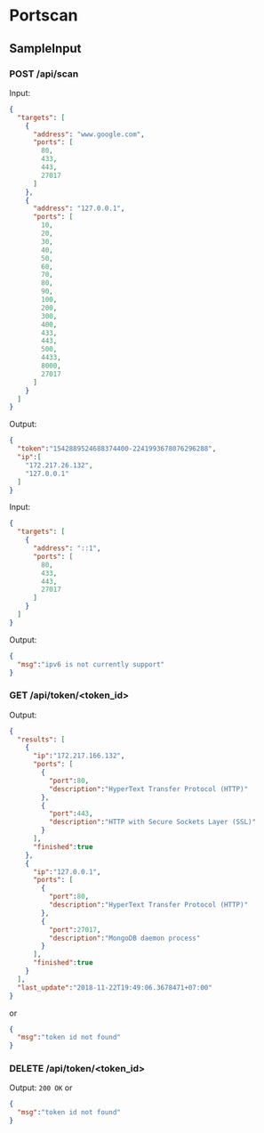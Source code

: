 # Portscan

## SampleInput

### POST /api/scan

Input:
```json
{
  "targets": [
    {
      "address": "www.google.com",
      "ports": [
        80,
        433,
        443,
        27017
      ]
    },
    {
      "address": "127.0.0.1",
      "ports": [
        10,
        20,
        30,
        40,
        50,
        60,
        70,
        80,
        90,
        100,
        200,
        300,
        400,
        433,
        443,
        500,
        4433,
        8000,
        27017
      ]
    }
  ]
}
```

Output:
```json
{
  "token":"1542889524688374400-2241993678076296288",
  "ip":[
    "172.217.26.132",
    "127.0.0.1"
  ]
}
```

Input:
```json
{
  "targets": [
    {
      "address": "::1",
      "ports": [
        80,
        433,
        443,
        27017
      ]
    }
  ]
}
```

Output:
```json
{
  "msg":"ipv6 is not currently support"
}
```

### GET /api/token/<token_id>
Output:
```json
{
  "results": [
    {
      "ip":"172.217.166.132",
      "ports": [
        {
          "port":80,
          "description":"HyperText Transfer Protocol (HTTP)"
        },
        {
          "port":443,
          "description":"HTTP with Secure Sockets Layer (SSL)"
        }
      ],
      "finished":true
    },
    {
      "ip":"127.0.0.1",
      "ports": [
        {
          "port":80,
          "description":"HyperText Transfer Protocol (HTTP)"
        },
        {
          "port":27017,
          "description":"MongoDB daemon process"
        }
      ],
      "finished":true
    }
  ],
  "last_update":"2018-11-22T19:49:06.3678471+07:00"
}
```
or
```json
{
  "msg":"token id not found"
}
```

### DELETE /api/token/<token_id>
Output: `200 OK` or
```json
{
  "msg":"token id not found"
}
```